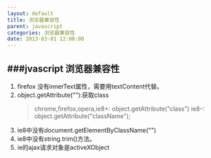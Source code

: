 ```yaml
---
layout: default
title: 浏览器兼容性
parent: javascript
categories: 浏览器兼容性
date: 2013-03-01 12:00:00
---
```


###jvascript 浏览器兼容性
---

1. firefox 没有innerText属性，需要用textContent代替。
2. object.getAttribute(""):获取class
	>chrome,firefox,opera,ie8+: object.getAttribute("class")
	>ie8-: object.getAttribute("className");
3. ie8中没有document.getElementByClassName("")
4. ie8中没有string.trim()方法。
5. ie的ajax请求对象是activeXObject